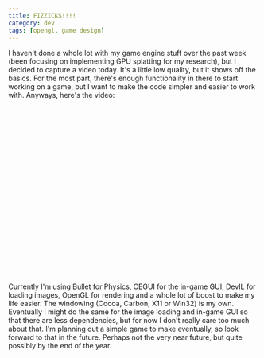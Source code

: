 ```yaml
---
title: FIZZICKS!!!!
category: dev
tags: [opengl, game design]
---
```


I haven't done a whole lot with my game engine stuff over the past week (been
focusing on implementing GPU splatting for my research), but I decided to
capture a video today. It's a little low quality, but it shows off the basics.
For the most part, there's enough functionality in there to start working on a
game, but I want to make the code simpler and easier to work with. Anyways,
here's the video:

<div id="fb-root"></div>
<script>(function(d, s, id) {
  var js, fjs = d.getElementsByTagName(s)[0];
  if (d.getElementById(id)) return;
  js = d.createElement(s); js.id = id;
  js.src = "https://connect.facebook.net/en_US/sdk.js#xfbml=1&version=v2.6";
  fjs.parentNode.insertBefore(js, fjs);
}(document, 'script', 'facebook-jssdk'));</script>

<div style="width: 450px; height: 340px; margin: auto;">
<div class="fb-video" data-href="https://www.facebook.com/gedge/videos/vb.631265294/353403840294/?type=2&video_source=user_video_tab" data-width="500" data-show-text="false"></div>
</div>

Currently I'm using Bullet for Physics, CEGUI for the in-game GUI, DevIL for
loading images, OpenGL for rendering and a whole lot of boost to make my life
easier. The windowing (Cocoa, Carbon, X11 or Win32) is my own. Eventually I
might do the same for the image loading and in-game GUI so that there are less
dependencies, but for now I don't really care too much about that. I'm planning
out a simple game to make eventually, so look forward to that in the future.
Perhaps not the very near future, but quite possibly by the end of the year.
